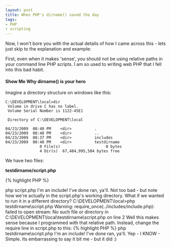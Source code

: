 ```yaml
---
layout: post
title: When PHP's dirname() saved the day
tags:
- PHP
- scripting
---
```


Now, I won't bore you with the actual details of how I came across this - lets just skip to the explanation and example:

First, even when it makes 'sense', you should not be using relative paths in your command line PHP scripts.  I am so used to writing web PHP that I fell into this bad habit.

#### Show Me Why dirname() is your hero

Imagine a directory structure on windows like this:

    
    
    C:\DEVELOPMENT\local>dir
     Volume in drive C has no label.
     Volume Serial Number is 1122-45E1
    
     Directory of C:\DEVELOPMENT\local
    
    04/23/2009  08:40 PM    <dir>          .
    04/23/2009  08:40 PM    <dir>          ..
    04/23/2009  08:37 PM    <dir>          includes
    04/23/2009  08:40 PM    <dir>          testdirname
                   0 File(s)                    0 bytes
                   4 Dir(s)  67,484,995,584 bytes free
    



We have two files:

**testdirname/script.php**

{% highlight PHP %}
<?php
require_once '../includes/include.php';
print "I've done ran, ya'll.";
{% endhighlight %}


**includes/include.php**

{% highlight PHP %}
<?php
print "I'm an include!\n";
{% endhighlight %}

Now, let's run the script as it is:

    
    
    C:\DEVELOPMENT\local\testdirname>php script.php
    I'm an include!
    I've done ran, ya'll.
    



Not too bad - but note how we're actually in the script.php's working directory.  What if we wanted to run it in a different directory?


    
    
    C:\DEVELOPMENT\local>php testdirname\script.php
    
    Warning: require_once(../includes/include.php): failed to open stream: No such file or directory in C:\DEVELOPMENT\local\testdirname\script.php on line 2
    



Well this makes sense because I programmed with that relative path.

Instead, change the require line in script.php to this:

{% highlight PHP %}
<?php
require_once dirname(__FILE__) . '/../includes/include.php';
{% endhighlight %}




This way, it always gets the full directory of the file itself (__FILE__ constant) - and THEN you can path to the file any which way you'd like.

Let's check the output:

    
    
    C:\DEVELOPMENT\local>php testdirname\script.php
    I'm an include!
    I've done ran, ya'll.
    



Yep - I KNOW - Simple.  Its embarrassing to say it bit me - but it did :)
